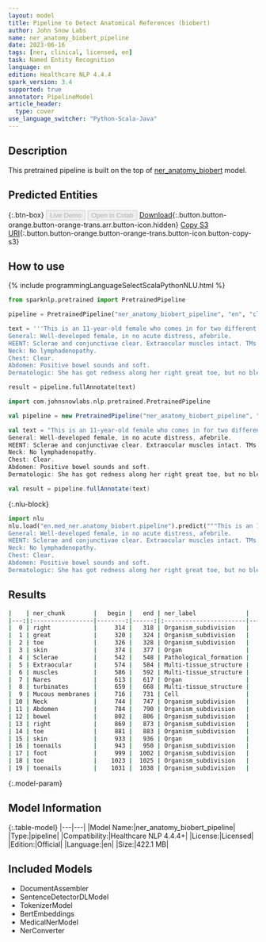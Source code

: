 ```yaml
---
layout: model
title: Pipeline to Detect Anatomical References (biobert)
author: John Snow Labs
name: ner_anatomy_biobert_pipeline
date: 2023-06-16
tags: [ner, clinical, licensed, en]
task: Named Entity Recognition
language: en
edition: Healthcare NLP 4.4.4
spark_version: 3.4
supported: true
annotator: PipelineModel
article_header:
  type: cover
use_language_switcher: "Python-Scala-Java"
---
```


## Description

This pretrained pipeline is built on the top of [ner_anatomy_biobert](https://nlp.johnsnowlabs.com/2021/04/01/ner_anatomy_biobert_en.html) model.

## Predicted Entities



{:.btn-box}
<button class="button button-orange" disabled>Live Demo</button>
<button class="button button-orange" disabled>Open in Colab</button>
[Download](https://s3.amazonaws.com/auxdata.johnsnowlabs.com/clinical/models/ner_anatomy_biobert_pipeline_en_4.4.4_3.4_1686923470636.zip){:.button.button-orange.button-orange-trans.arr.button-icon.hidden}
[Copy S3 URI](s3://auxdata.johnsnowlabs.com/clinical/models/ner_anatomy_biobert_pipeline_en_4.4.4_3.4_1686923470636.zip){:.button.button-orange.button-orange-trans.button-icon.button-copy-s3}

## How to use

<div class="tabs-box" markdown="1">
{% include programmingLanguageSelectScalaPythonNLU.html %}

```python
from sparknlp.pretrained import PretrainedPipeline

pipeline = PretrainedPipeline("ner_anatomy_biobert_pipeline", "en", "clinical/models")

text = '''This is an 11-year-old female who comes in for two different things. 1. She was seen by the allergist. No allergies present, so she stopped her Allegra, but she is still real congested and does a lot of snorting. They do not notice a lot of snoring at night though, but she seems to be always like that. 2. On her right great toe, she has got some redness and erythema. Her skin is kind of peeling a little bit, but it has been like that for about a week and a half now.
General: Well-developed female, in no acute distress, afebrile.
HEENT: Sclerae and conjunctivae clear. Extraocular muscles intact. TMs clear. Nares patent. A little bit of swelling of the turbinates on the left. Oropharynx is essentially clear. Mucous membranes are moist.
Neck: No lymphadenopathy.
Chest: Clear.
Abdomen: Positive bowel sounds and soft.
Dermatologic: She has got redness along her right great toe, but no bleeding or oozing. Some dryness of her skin. Her toenails themselves are very short and even on her left foot and her left great toe the toenails are very short.'''

result = pipeline.fullAnnotate(text)
```
```scala
import com.johnsnowlabs.nlp.pretrained.PretrainedPipeline

val pipeline = new PretrainedPipeline("ner_anatomy_biobert_pipeline", "en", "clinical/models")

val text = "This is an 11-year-old female who comes in for two different things. 1. She was seen by the allergist. No allergies present, so she stopped her Allegra, but she is still real congested and does a lot of snorting. They do not notice a lot of snoring at night though, but she seems to be always like that. 2. On her right great toe, she has got some redness and erythema. Her skin is kind of peeling a little bit, but it has been like that for about a week and a half now.
General: Well-developed female, in no acute distress, afebrile.
HEENT: Sclerae and conjunctivae clear. Extraocular muscles intact. TMs clear. Nares patent. A little bit of swelling of the turbinates on the left. Oropharynx is essentially clear. Mucous membranes are moist.
Neck: No lymphadenopathy.
Chest: Clear.
Abdomen: Positive bowel sounds and soft.
Dermatologic: She has got redness along her right great toe, but no bleeding or oozing. Some dryness of her skin. Her toenails themselves are very short and even on her left foot and her left great toe the toenails are very short."

val result = pipeline.fullAnnotate(text)
```


{:.nlu-block}
```python
import nlu
nlu.load("en.med_ner.anatomy_biobert.pipeline").predict("""This is an 11-year-old female who comes in for two different things. 1. She was seen by the allergist. No allergies present, so she stopped her Allegra, but she is still real congested and does a lot of snorting. They do not notice a lot of snoring at night though, but she seems to be always like that. 2. On her right great toe, she has got some redness and erythema. Her skin is kind of peeling a little bit, but it has been like that for about a week and a half now.
General: Well-developed female, in no acute distress, afebrile.
HEENT: Sclerae and conjunctivae clear. Extraocular muscles intact. TMs clear. Nares patent. A little bit of swelling of the turbinates on the left. Oropharynx is essentially clear. Mucous membranes are moist.
Neck: No lymphadenopathy.
Chest: Clear.
Abdomen: Positive bowel sounds and soft.
Dermatologic: She has got redness along her right great toe, but no bleeding or oozing. Some dryness of her skin. Her toenails themselves are very short and even on her left foot and her left great toe the toenails are very short.""")
```

</div>



## Results

```bash
|    | ner_chunk        |   begin |   end | ner_label              |   confidence |
|---:|:-----------------|--------:|------:|:-----------------------|-------------:|
|  0 | right            |     314 |   318 | Organism_subdivision   |      0.9948  |
|  1 | great            |     320 |   324 | Organism_subdivision   |      0.8723  |
|  2 | toe              |     326 |   328 | Organism_subdivision   |      0.9205  |
|  3 | skin             |     374 |   377 | Organ                  |      1       |
|  4 | Sclerae          |     542 |   548 | Pathological_formation |      0.8029  |
|  5 | Extraocular      |     574 |   584 | Multi-tissue_structure |      0.8437  |
|  6 | muscles          |     586 |   592 | Multi-tissue_structure |      0.8796  |
|  7 | Nares            |     613 |   617 | Organ                  |      0.7716  |
|  8 | turbinates       |     659 |   668 | Multi-tissue_structure |      0.9257  |
|  9 | Mucous membranes |     716 |   731 | Cell                   |      0.70435 |
| 10 | Neck             |     744 |   747 | Organism_subdivision   |      0.9982  |
| 11 | Abdomen          |     784 |   790 | Organism_subdivision   |      0.8902  |
| 12 | bowel            |     802 |   806 | Organism_subdivision   |      1       |
| 13 | right            |     869 |   873 | Organism_subdivision   |      0.9967  |
| 14 | toe              |     881 |   883 | Organism_subdivision   |      0.9816  |
| 15 | skin             |     933 |   936 | Organ                  |      1       |
| 16 | toenails         |     943 |   950 | Organism_subdivision   |      0.9999  |
| 17 | foot             |     999 |  1002 | Organism_subdivision   |      0.9831  |
| 18 | toe              |    1023 |  1025 | Organism_subdivision   |      0.9653  |
| 19 | toenails         |    1031 |  1038 | Organism_subdivision   |      0.9999  |
```

{:.model-param}
## Model Information

{:.table-model}
|---|---|
|Model Name:|ner_anatomy_biobert_pipeline|
|Type:|pipeline|
|Compatibility:|Healthcare NLP 4.4.4+|
|License:|Licensed|
|Edition:|Official|
|Language:|en|
|Size:|422.1 MB|

## Included Models

- DocumentAssembler
- SentenceDetectorDLModel
- TokenizerModel
- BertEmbeddings
- MedicalNerModel
- NerConverter